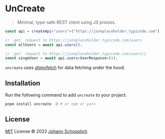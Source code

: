 # UnCreate

> Minimal, type-safe REST client using JS proxies.

```ts
const api = createApi<"users">("https://jsonplaceholder.typicode.com");

// `get` request to https://jsonplaceholder.typicode.com/users
const allUsers = await api.users();

// `get` request to https://jsonplaceholder.typicode.com/users/1
const singeUser = await api.users<UserResponse>(1);
```

`uncreate` uses [ohmyfetch](https://github.com/unjs/ohmyfetch) for data fetching under the hood.

## Installation

Run the following command to add `uncreate` to your project.

```bash
pnpm install uncreate -D # or npm or yarn
```

## License

[MIT](./LICENSE) License © 2022 [Johann Schopplich](https://github.com/johannschopplich)
